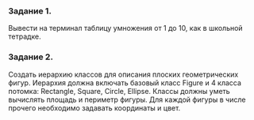 

### Задание 1. 
Вывести на терминал таблицу умножения от 1 до 10, как в школьной тетрадке.


### Задание 2. 
Создать иерархию классов для описания плоских геометрических фигур. 
Иерархия должна включать базовый класс Figure и 4 класса потомка: Rectangle, Square, Circle, Ellipse.
Классы должны уметь вычислять площадь и периметр фигуры. Для каждой фигуры в числе прочего необходимо задавать координаты и цвет.

